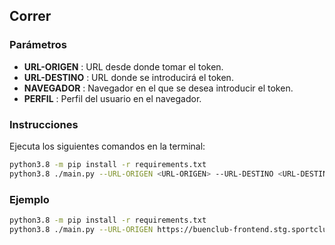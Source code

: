 ## Correr

### Parámetros
- **URL-ORIGEN**  : URL desde donde tomar el token.
- **URL-DESTINO** : URL donde se introducirá el token.
- **NAVEGADOR**   : Navegador en el que se desea introducir el token.
- **PERFIL**      : Perfil del usuario en el navegador.

### Instrucciones
Ejecuta los siguientes comandos en la terminal:

```bash
python3.8 -m pip install -r requirements.txt
python3.8 ./main.py --URL-ORIGEN <URL-ORIGEN> --URL-DESTINO <URL-DESTINO> --NAVEGADOR <NAVEGADOR> --PERFIL <PERFIL>
```
### Ejemplo

```bash
python3.8 -m pip install -r requirements.txt
python3.8 ./main.py --URL-ORIGEN https://buenclub-frontend.stg.sportclub.com.ar/socios --URL-DESTINO https://buenclub-frontend.dev.sportclub.com.ar/socios --NAVEGADOR firefox --PERFIL 6nmikg7p.default-release
```
